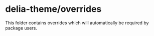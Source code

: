 # delia-theme/overrides

This folder contains overrides which will automatically be required by package users.
